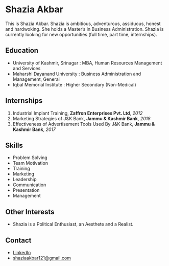 # Shazia Akbar

This is Shazia Akbar. Shazia is ambitious, adventurous, assiduous, honest and hardwoking. She holds a Master’s in Business Administration.
Shazia is currently looking for new opportunities (full time, part time, internships).

## Education

- University of Kashmir, Srinagar : MBA, Human Resources Management and Services
- Maharshi Dayanand University : Business Administration and Management, General
- Iqbal Memorial Institute : Higher Secondary (Non-Medical)
  
## Internships

1. Industrial Implant Training,
  **Zaffron Enterprises Pvt. Ltd**,
  _2012_
2. Marketing Strategies of J&K Bank,
  **Jammu & Kashmir Bank**,
  _2018_
3. Effectiveness of Advertisement Tools Used By J&K Bank,
  **Jammu & Kashmir Bank**,
  _2017_

## Skills

- Problem Solving
- Team Motivation
- Training
- Marketing
- Leadership
- Communication
- Presentation
- Management

## Other Interests

- Shazia is a Political Enthusiast, an Aesthete and a Realist.

## Contact

- [LinkedIn](https://www.linkedin.com/in/shazia-akbar/)
- shaziaakbar121@gmail.com
